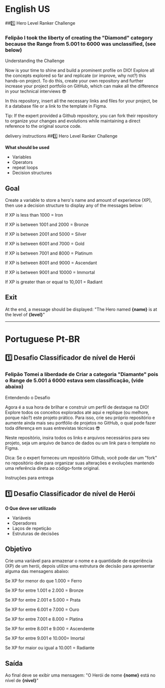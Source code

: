 
 # English US

##1️⃣ Hero Level Ranker Challenge

### **Felipão I took the liberty of creating the "Diamond" category because the Range from 5.001 to 6000 was unclassified, (see below)**




Understanding the Challenge
 
Now is your time to shine and build a prominent profile on DIO! Explore all the concepts explored so far and replicate (or improve, why not?) this hands-on project. To do this, create your own repository and further increase your project portfolio on GitHub, which can make all the difference in your technical interviews 😎
 
In this repository, insert all the necessary links and files for your project, be it a database file or a link to the template in Figma.
 
Tip: If the expert provided a Github repository, you can fork their repository to organize your changes and evolutions while maintaining a direct reference to the original source code.
 
delivery instructions
##1️⃣ Hero Level Ranker Challenge

**What should be used**

- Variables
- Operators
- repeat loops
- Decision structures

## Goal

Create a variable to store a hero's name and amount of experience (XP), then use a decision structure to display any of the messages below:


If XP is less than 1000 = Iron

If XP is between 1001 and 2000 = Bronze

If XP is between 2001 and 5000 = Silver

If XP is between 6001 and 7000 = Gold

If XP is between 7001 and 8000 = Platinum

If XP is between 8001 and 9000 = Ascendant

If XP is between 9001 and 10000 = Immortal

If XP is greater than or equal to 10,001 = Radiant

## Exit

At the end, a message should be displayed:
"The Hero named **{name}** is at the level of **{level}**"

-----------------------------------------------

# Portuguese Pt-BR

## 1️⃣ Desafio Classificador de nível de Herói

### **Felipão Tomei a liberdade de Criar a categoria "Diamante" pois o Range de 5.001 á 6000 estava sem classificação, (vide abaixo)**




Entendendo o Desafio
 
Agora é a sua hora de brilhar e construir um perfil de destaque na DIO! Explore todos os conceitos explorados até aqui e replique (ou melhore, porque não?) este projeto prático. Para isso, crie seu próprio repositório e aumente ainda mais seu portfólio de projetos no GitHub, o qual pode fazer toda diferença em suas entrevistas técnicas 😎
 
Neste repositório, insira todos os links e arquivos necessários para seu projeto, seja um arquivo de banco de dados ou um link para o template no Figma.
 
Dica: Se o expert forneceu um repositório Github, você pode dar um "fork" no repositório dele para organizar suas alterações e evoluções mantendo uma referência direta ao código-fonte original.
 
Instruções para entrega
## 1️⃣ Desafio Classificador de nível de Herói

**O Que deve ser utilizado**

- Variáveis
- Operadores
- Laços de repetição
- Estruturas de decisões

## Objetivo

Crie uma variável para armazenar o nome e a quantidade de experiência (XP) de um herói, depois utilize uma estrutura de decisão para apresentar alguma das mensagens abaixo:


Se XP for menor do que 1.000 = Ferro

Se XP for entre 1.001 e 2.000 = Bronze

Se XP for entre 2.001 e 5.000 = Prata

Se XP for entre 6.001 e 7.000 = Ouro

Se XP for entre 7.001 e 8.000 = Platina

Se XP for entre 8.001 e 9.000 = Ascendente

Se XP for entre 9.001 e 10.000= Imortal

Se XP for maior ou igual a 10.001 = Radiante

## Saída

Ao final deve se exibir uma mensagem:
"O Herói de nome **{nome}** está no nível de **{nivel}**"

 
